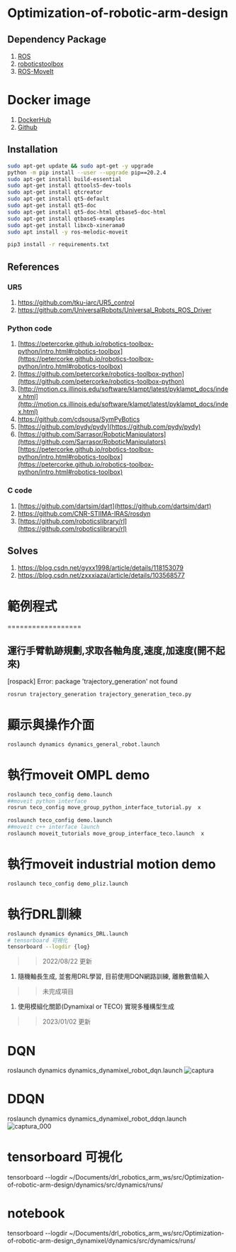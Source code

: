 # Optimization-of-robotic-arm-design
## Dependency Package
1. [ROS](https://wiki.ros.org/melodic/Installation/Ubuntu)
2. [roboticstoolbox](https://github.com/petercorke/robotics-toolbox-python)
3. [ROS-MoveIt](https://moveit.ros.org/install/source/)

# Docker image
1. [DockerHub](https://hub.docker.com/repository/docker/samkaiyang/opt_dynamic_design)
2. [Github](https://github.com/SamKaiYang/docker-Optimization-of-robotic-arm-design.git)

## Installation
```bash
sudo apt-get update && sudo apt-get -y upgrade
python -m pip install --user --upgrade pip==20.2.4
sudo apt-get install build-essential
sudo apt-get install qttools5-dev-tools
sudo apt-get install qtcreator
sudo apt-get install qt5-default
sudo apt-get install qt5-doc
sudo apt-get install qt5-doc-html qtbase5-doc-html
sudo apt-get install qtbase5-examples
sudo apt-get install libxcb-xinerama0
sudo apt install -y ros-melodic-moveit

pip3 install -r requirements.txt
``` 

## References
###  UR5
1. https://github.com/tku-iarc/UR5_control
2. https://github.com/UniversalRobots/Universal_Robots_ROS_Driver
### Python code 
1. [https://petercorke.github.io/robotics-toolbox-python/intro.html#robotics-toolbox](https://petercorke.github.io/robotics-toolbox-python/intro.html#robotics-toolbox)
2. [https://github.com/petercorke/robotics-toolbox-python](https://github.com/petercorke/robotics-toolbox-python)
3. [http://motion.cs.illinois.edu/software/klampt/latest/pyklampt_docs/index.html](http://motion.cs.illinois.edu/software/klampt/latest/pyklampt_docs/index.html)
4. https://github.com/cdsousa/SymPyBotics
5. [https://github.com/pydy/pydy](https://github.com/pydy/pydy)
6. [https://github.com/Sarrasor/RoboticManipulators](https://github.com/Sarrasor/RoboticManipulators)[https://petercorke.github.io/robotics-toolbox-python/intro.html#robotics-toolbox](https://petercorke.github.io/robotics-toolbox-python/intro.html#robotics-toolbox)
### C code
1. [https://github.com/dartsim/dart](https://github.com/dartsim/dart)
2. https://github.com/CNR-STIIMA-IRAS/rosdyn
3. [https://github.com/roboticslibrary/rl](https://github.com/roboticslibrary/rl)

## Solves
1. https://blog.csdn.net/gyxx1998/article/details/118153079
2. https://blog.csdn.net/zxxxiazai/article/details/103568577


# 範例程式
==================
## 運行手臂軌跡規劃,求取各軸角度,速度,加速度(開不起來)
[rospack] Error: package 'trajectory_generation' not found
```bash
rosrun trajectory_generation trajectory_generation_teco.py 
```
# 顯示與操作介面
```bash
roslaunch dynamics dynamics_general_robot.launch 
```
# 執行moveit OMPL demo
```bash
roslaunch teco_config demo.launch
##moveit python interface 
rosrun teco_config move_group_python_interface_tutorial.py  x
```

```bash
roslaunch teco_config demo.launch
##moveit c++ interface launch
roslaunch moveit_tutorials move_group_interface_teco.launch  x
```

# 執行moveit industrial motion demo
```bash
roslaunch teco_config demo_pliz.launch
```


# 執行DRL訓練
```bash
roslaunch dynamics dynamics_DRL.launch
# tensorboard 可視化
tensorboard --logdir {log}
```

>>2022/08/22 更新
1. 隨機軸長生成, 並套用DRL學習, 目前使用DQN網路訓練, 離散數值輸入

>>未完成項目
1. 使用模組化關節(Dynamixal or TECO) 實現多種構型生成

>>2023/01/02 更新

# DQN
roslaunch dynamics dynamics_dynamixel_robot_dqn.launch
![captura](https://github.com/yudeton/Optimization-of-robotic-arm-design_dynamixel/assets/104203935/b1067e3c-3af5-463a-9c81-36ddfcb42e80)
# DDQN
roslaunch dynamics dynamics_dynamixel_robot_ddqn.launch
![captura_000](https://github.com/yudeton/Optimization-of-robotic-arm-design_dynamixel/assets/104203935/1891bde4-5b2a-4fa5-92a9-da540b2e538a)
# tensorboard 可視化
tensorboard --logdir ~/Documents/drl_robotics_arm_ws/src/Optimization-of-robotic-arm-design/dynamics/src/dynamics/runs/

# notebook
tensorboard --logdir ~/Documents/drl_robotics_arm_ws/src/Optimization-of-robotic-arm-design_dynamixel/dynamics/src/dynamics/runs/
